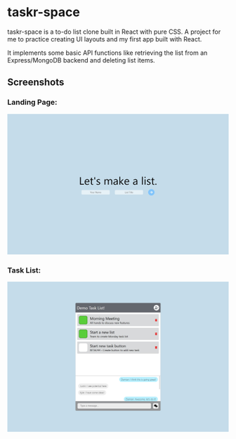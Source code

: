 
# taskr-space

taskr-space is a to-do list clone built in React with pure CSS. A project for me to practice creating UI layouts and my first app built with React.

It implements some basic API functions like retrieving the list from an Express/MongoDB backend and deleting list items.




## Screenshots

### Landing Page:
![](/assets/landing.png)

### Task List:
![](/assets/tasks.png)
